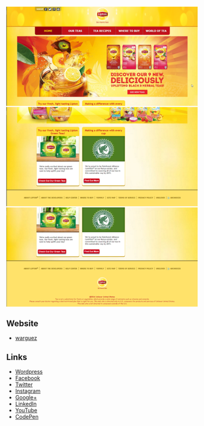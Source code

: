 ![](https://raw.githubusercontent.com/jovanidash21/lipton/master/lipton/Images/Screenshots/1.png)
![](https://raw.githubusercontent.com/jovanidash21/lipton/master/lipton/Images/Screenshots/2.png)
![](https://raw.githubusercontent.com/jovanidash21/lipton/master/lipton/Images/Screenshots/3.png)

## Website
- [warguez](http://adlipton.cpecareer.com/)

## Links
- [Wordpress](https://jovaniwarguez.wordpress.com/)
- [Facebook](https://facebook.com/jovani.cadornawarguez)
- [Twitter](https://twitter.com/jovanidash21)
- [Instagram](https://www.instagram.com/jovanidash21/)
- [Google+](https://plus.google.com/u/0/104385173780051504413)
- [LinkedIn](https://www.linkedin.com/in/jovani-warguez-827a8a11b?trk=nav_responsive_tab_profile_pic)
- [YouTube](https://www.youtube.com/channel/UCNiVxhbJ6Ku9keIjkQX3RRQ)
- [CodePen](http://codepen.io/jovanidash21/)
